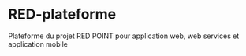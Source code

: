 # RED-plateforme

Plateforme du projet RED POINT pour application web, web services et application mobile